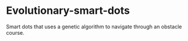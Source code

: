 # Evolutionary-smart-dots
Smart dots that uses a genetic algorithm to navigate through an obstacle course.
